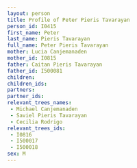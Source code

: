 ```yaml
---
layout: person
title: Profile of Peter Pieris Tavarayan
person_id: I0415
first_name: Peter
last_name: Pieris Tavarayan
full_name: Peter Pieris Tavarayan
mother: Lucia Canjemanaden
mother_id: I0815
father: Caitan Pieris Tavarayan
father_id: I500081
children:
children_ids:
partners:
partner_ids:
relevant_trees_names:
 - Michael Canjemanaden
 - Saviel Pieris Tavarayan
 - Cecilia Rodrigo
relevant_trees_ids:
 - I0816
 - I500017
 - I500018
sex: M
---
```


